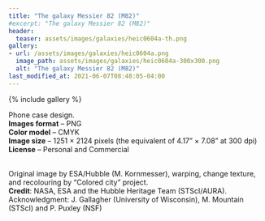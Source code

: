 ```yaml
---
title: "The galaxy Messier 82 (M82)"
#excerpt: "The galaxy Messier 82 (M82)"
header:
  teaser: assets/images/galaxies/heic0604a-th.png
gallery:
- url: /assets/images/galaxies/heic0604a.png
  image_path: assets/images/galaxies/heic0604a-300x300.png
  alt: "The galaxy Messier 82 (M82)"
last_modified_at: 2021-06-07T08:48:05-04:00
---
```


{% include gallery %}

Phone case design.<br/>
**Images format** – PNG<br/>
**Color model** – CMYK<br/>
**Image size** – 1251 × 2124 pixels (the equivalent of 4.17” × 7.08” at 300 dpi)<br/>
**License** – Personal and Commercial<br/><br/>

Original image by ESA/Hubble (M. Kornmesser), warping, change texture, and recolouring by “Colored city” project.<br/>
**Credit**: NASA, ESA and the Hubble Heritage Team (STScI/AURA). Acknowledgment: J. Gallagher (University of Wisconsin), M. Mountain (STScI) and P. Puxley (NSF)